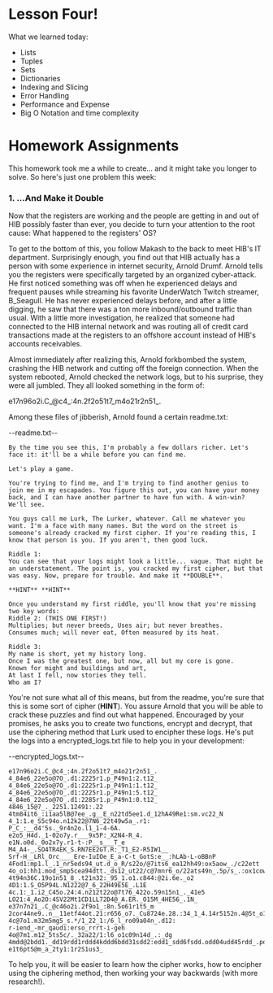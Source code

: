 # Lesson Four!
What we learned today:

  * Lists
  * Tuples
  * Sets
  * Dictionaries
  * Indexing and Slicing
  * Error Handling
  * Performance and Expense
  * Big O Notation and time complexity

# Homework Assignments
This homework took me a while to create... and it might take you longer to solve. So here's just one problem this week:

### 1. ...And Make it Double
Now that the registers are working and the people are getting in and out of HIB possibly faster than ever, you decide to turn your attention to the root cause: What happened to the registers' OS?

To get to the bottom of this, you follow Makash to the back to meet HIB's IT department. Surprisingly enough, you find out that HIB actually has a person with some experience in internet security, Arnold Drumf. Arnold tells you the registers were specifically targeted by an organized cyber-attack. He first noticed something was off when he experienced delays and frequent pauses while streaming his favorite UnderWatch Twitch streamer, B_Seagull. He has never experienced delays before, and after a little digging, he saw that there was a ton more inbound/outbound traffic than usual. With a little more investigation, he realized that someone had connected to the HIB internal network and was routing all of credit card transactions made at the registers to an offshore account instead of HIB's accounts receivables.

Almost immediately after realizing this, Arnold forkbombed the system, crashing the HIB network and cutting off the foreign connection. When the system rebooted, Arnold checked the network logs, but to his surprise, they were all jumbled. They all looked something in the form of:

e17n96o2i.C_@c4_:4n.2f2o51t7_m4o21r2n51_.

Among these files of jibberish, Arnold found a certain readme.txt:

--readme.txt--
```
By the time you see this, I'm probably a few dollars richer. Let's face it: it'll be a while before you can find me.

Let's play a game.

You're trying to find me, and I'm trying to find another genius to join me in my escapades. You figure this out, you can have your money back, and I can have another partner to have fun with. A win-win? We'll see.

You guys call me Lurk, The Lurker, whatever. Call me whatever you want. I'm a face with many names. But the word on the street is someone's already cracked my first cipher. If you're reading this, I know that person is you. If you aren't, then good luck.

Riddle 1:
You can see that your logs might look a little... vague. That might be an understatement. The point is, you cracked my first cipher, but that was easy. Now, prepare for trouble. And make it **DOUBLE**.

**HINT** **HINT**

Once you understand my first riddle, you'll know that you're missing two key words:
Riddle 2: (THIS ONE FIRST!)
Multiplies; but never breeds, Uses air; but never breathes.
Consumes much; will never eat, Often measured by its heat.

Riddle 3:
My name is short, yet my history long.
Once I was the greatest one, but now, all but my core is gone.
Known for might and buildings and art,
At last I fell, now stories they tell.
Who am I?
```

You're not sure what all of this means, but from the readme, you're sure that this is some sort of cipher (**HINT**). You assure Arnold that you will be able to crack these puzzles and find out what happened. Encouraged by your promises, he asks you to create two functions, encrypt and decrypt, that use the ciphering method that Lurk used to encipher these logs. He's put the logs into a encrypted_logs.txt file to help you in your development:

--encrypted_logs.txt--
```
e17n96o2i.C_@c4_:4n.2f2o51t7_m4o21r2n51_.
4_84e6_22e5o@7O_.d1:2225r1.p_P49n1:2.t12_
4_84e6_22e5o@7O_.d1:2225r1.p_P49n1:1.t12_
4_84e6_22e5o@7O_.d1:2225r1.p_P49n1:5.t12_
4_84e6_22e5o@7O_.d1:2285r1.p_P49n1:0.t12_
4846_15@7_._2251.12491:.22
4tm84it6_:i1aa5lB@7ee_.g__E_n22td5ee1.d_12hA49Re1:sm.vc22_N
4_1:1.e_S5c94o.n12k22@7N6_22t49w5a_.r1:
P_C_:__d4'5s._9r4n2o.l1_1-4-6A.
e2o5_H4d._1-02o7y.r___9x5P:_X2N4-R_4.
e1N.o0d._0o2x7y.r1-t-:P__s___T_e
M4_A4-_.SO4TR4EK_S.RN7EE2GT.R:_T1_E2-R5IW1__
Srf-H__LRl_Orc____Ere-IuIOe_E_a-C-t_GotS:e__:hLAb-L-oBBnP
4Fod1:mp1.l_.1_nr5eds94_ut.d_o_R/s22o/@7its6_ea12hh49:ox5aow_./c22ett
4o_o1:hh1.mod_smp5cea94dtt._ds12_ut22/c@7mnr6_o/22ats49n_.5p/s_.:ox1cow
4t94n36C.19o1n51_8_.t21n32:_95_1.o1.c844:@2i.6e._o2
4D1:1.S_O5P94L.N1222@7_6_22H49E5E_.L1E
4c.1:_1.i2_C45o.24:4.n212t22o@7t76_422o.59n15n1_._41e5
LO21:4_Ao2O:4SV22Mt1CD1LL72D4@_A.ER._O15M_4HE56_.1N_
e37n7n21_.C_@c46o2i.2f9o1_:8n.5o61r1t5_m
2cor44ne9..n__11etf44ot.21:r656_o7._Cu8724e.28.:34_1_4.14r5152n.4@5t_o1.i1m27o2_
4c@7o1.m32m5mg5_s.*/1_22_1:/6_l_ro09a04n_.d12:
r-iend_-mr_qaudi:erso_rrrt-i-geh
4o@7m1.m12_5ts5c/._32a22/1:l6_o1c09n14d_.:_dg
4mdd@2bdd1._dd19rdd1rddd4kddd6bdd31sdd2:edd1_sdd6fsdd.odd04udd45rdd_.pdd_oedd
e1t6ptS@m_a_2ty1:1r2S1us3_
```

To help you, it will be easier to learn how the cipher works, how to encipher using the ciphering method, then working your way backwards (with more research!).